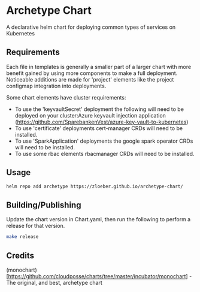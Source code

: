 # Archetype Chart

A declarative helm chart for deploying common types of services on Kubernetes

## Requirements

Each file in templates is generally a smaller part of a larger chart with more benefit gained by using more components to make a full deployment. Noticeable additions are made for 'project' elements like the project configmap integration into deployments.

Some chart elements have cluster requirements:

- To use the 'keyvaultSecret' deployment the following will need to be deployed on your cluster:Azure keyvault injection application (https://github.com/SparebankenVest/azure-key-vault-to-kubernetes)
- To use 'certificate' deployments cert-manager CRDs will need to be installed.
- To use 'SparkApplication' deployments the google spark operator CRDs will need to be installed.
- To use some rbac elements rbacmanager CRDs will need to be installed.

## Usage

```bash
helm repo add archetype https://zloeber.github.io/archetype-chart/
```

## Building/Publishing

Update the chart version in Chart.yaml, then run the following to perform a release for that version.

```bash
make release
```

## Credits

(monochart)[https://github.com/cloudposse/charts/tree/master/incubator/monochart] - The original, and best, archetype chart